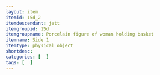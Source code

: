 ```yaml
---
layout: item
itemid: 15d_2
itemdescendant: jett
itemgroupid: 15d
itemgroupname: Porcelain figure of woman holding basket
itemname: Side 1
itemtype: physical object
shortdesc: 
categories: [  ]
tags: [  ]
---
```







